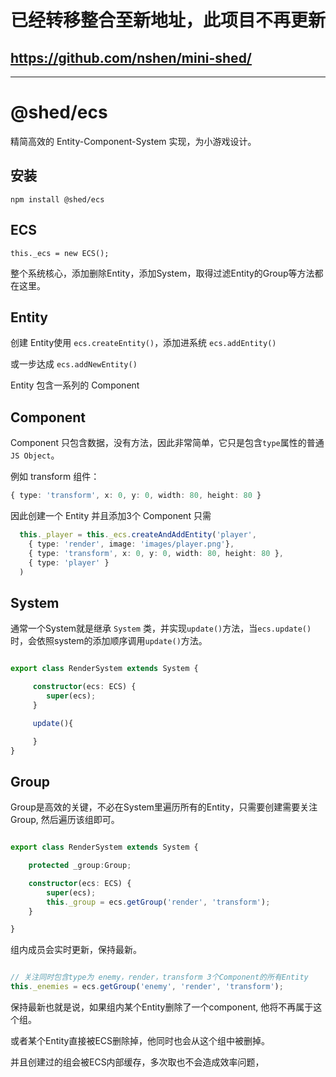 # 已经转移整合至新地址，此项目不再更新

## https://github.com/nshen/mini-shed/

---
# @shed/ecs

精简高效的 Entity-Component-System 实现，为小游戏设计。

## 安装

`npm install @shed/ecs`

## ECS

`this._ecs = new ECS();`

整个系统核心，添加删除Entity，添加System，取得过滤Entity的Group等方法都在这里。

## Entity

创建 Entity使用 `ecs.createEntity()`，添加进系统 `ecs.addEntity()` 

或一步达成 `ecs.addNewEntity()`

Entity 包含一系列的 Component

## Component

Component 只包含数据，没有方法，因此非常简单，它只是包含`type`属性的普通`JS Object`。

例如 transform 组件：

``` typescript
{ type: 'transform', x: 0, y: 0, width: 80, height: 80 }
```

因此创建一个 Entity 并且添加3个 Component 只需

```typescript
  this._player = this._ecs.createAndAddEntity('player',
    { type: 'render', image: 'images/player.png'},
    { type: 'transform', x: 0, y: 0, width: 80, height: 80 },
    { type: 'player' }
  )
```

## System

通常一个System就是继承 `System` 类，并实现`update()`方法，当`ecs.update()`时，会依照system的添加顺序调用`update()`方法。

```typescript

export class RenderSystem extends System {

     constructor(ecs: ECS) {
        super(ecs);
     }

     update(){

     }
}
```

## Group

Group是高效的关键，不必在System里遍历所有的Entity，只需要创建需要关注Group,
然后遍历该组即可。

```typescript

export class RenderSystem extends System {

    protected _group:Group;

    constructor(ecs: ECS) {
        super(ecs);
        this._group = ecs.getGroup('render', 'transform'); 
    }

}
```

组内成员会实时更新，保持最新。


```typescript

// 关注同时包含type为 enemy，render，transform 3个Component的所有Entity
this._enemies = ecs.getGroup('enemy', 'render', 'transform');

```

保持最新也就是说，如果组内某个Entity删除了一个component, 他将不再属于这个组。

或者某个Entity直接被ECS删除掉，他同时也会从这个组中被删掉。

并且创建过的组会被ECS内部缓存，多次取也不会造成效率问题，
